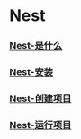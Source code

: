 # Nest


### [Nest-是什么](https://docs.nestjs.cn/9/introduction)

### [Nest-安装](https://docs.nestjs.cn/9/introduction?id=%e5%ae%89%e8%a3%85)

### [Nest-创建项目](https://docs.nestjs.cn/9/firststeps?id=%e8%b5%b7%e6%ad%a5)

### [Nest-运行项目](https://docs.nestjs.cn/9/firststeps?id=%e8%bf%90%e8%a1%8c%e5%ba%94%e7%94%a8%e7%a8%8b%e5%ba%8f)

